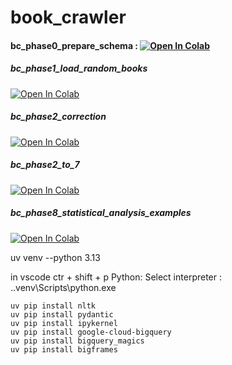 # book_crawler

#### bc_phase0_prepare_schema : [![Open In Colab](https://colab.research.google.com/assets/colab-badge.svg)](https://colab.research.google.com/github/jj123451/book_crawler/blob/main/bc_phase0_prepare_schema.ipynb)


##### bc_phase1_load_random_books
[![Open In Colab](https://colab.research.google.com/assets/colab-badge.svg)](https://colab.research.google.com/github/jj123451/book_crawler/blob/main/bc_phase1_load_random_books.ipynb)
##### bc_phase2_correction
[![Open In Colab](https://colab.research.google.com/assets/colab-badge.svg)](https://colab.research.google.com/github/jj123451/book_crawler/blob/main/bc_phase2_correction.ipynb)


##### bc_phase2_to_7
[![Open In Colab](https://colab.research.google.com/assets/colab-badge.svg)](https://colab.research.google.com/github/jj123451/book_crawler/blob/main/bc_phase2_to_7.ipynb)

##### bc_phase8_statistical_analysis_examples
[![Open In Colab](https://colab.research.google.com/assets/colab-badge.svg)](https://colab.research.google.com/github/jj123451/book_crawler/blob/main/bc_phase8_statistical_analysis_examples.ipynb)

uv venv --python 3.13

in vscode
ctr + shift + p Python: Select interpreter : .\.venv\Scripts\python.exe

```
uv pip install nltk
uv pip install pydantic
uv pip install ipykernel
uv pip install google-cloud-bigquery
uv pip install bigquery_magics
uv pip install bigframes
```
